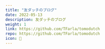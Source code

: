 ```yaml
---
title: "友ダッチのブログ"
date: 2022-05-13
description: 友ダッチのブログ
weight: 1
link: https://github.com/TFarla/tomodutch
repo: https://github.com/TFarla/tomodutch
icon: 📝
---
```

